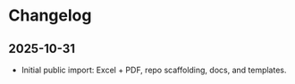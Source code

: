 # Changelog

## 2025-10-31
- Initial public import: Excel + PDF, repo scaffolding, docs, and templates.
